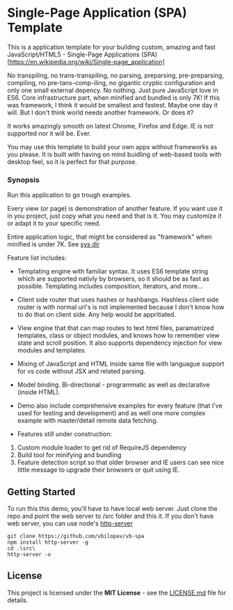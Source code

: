 # Single-Page Application (SPA) Template

This is a application template for your building custom, amazing and fast JavaScript/HTML5 - Single-Page Applications (SPA)[https://en.wikipedia.org/wiki/Single-page_application] 

No transpiling, no trans-transpiling, no parsing, preparsing, pre-preparsing, compiling, no pre-tans-comp-iling, no gigantic cryptic configuration and only one small external depency. No nothing. Just pure JavaScript love in ES6. Core infrastructure part, when minified and bundled is only 7K! If this was framework, I think it would be smallest and fastest. Maybe one day it will. But I don't think world needs another framework. Or does it?

It works amazingly smooth on latest Chrome, Firefox and Edge. IE is not supported nor it will be. Ever.

You may use this template to build your own apps without frameworks as you please. It is built with having on mind buidling of web-based tools with desktop feel, so it is perfect for that purpose.

### Synopsis

Run this application to go trough examples. 

Every view (or page) is demonstration of another feature. If you want use it in you project, just copy what you need and that is it. You may customize it or adapt it to your specific need. 

Entire application logic, that might be considered as "framework" when minified is under 7K. See [sys dir](https://github.com/vbilopav/vb-spa/tree/master/src/app/sys)

Feature list includes:

- Templating engine with familiar syntax. It uses ES6 template string which are supported nativly by browsers, so it should be as fast as possible. Templating includes composition, iterators, and more...

- Client side router that uses hashes or hashbangs. Hashless client side router is with normal url's is not implemented because I don't know how to do that on client side. Any help would be appritiated.

- View engine that that can map routes to text html files, paramatrized templates, class or object modules, and knows how to remember view state and scroll position. It also supports dependency injection for view modules and templates.

- Mixing of JavaScript and HTML inside same file with languague support for vs code without JSX and related parsing.

- Model binding. Bi-directional - programmatic as well as declarative (inside HTML).

- Demo also include comprehensive examples for every feature (that I've used for testing and development) and as well one more complex example with master/detail remote data fetching.

- Features still under construction: 
1. Custom module loader to get rid of RequireJS dependency
2. Build tool for minifying and bundling
3. Feature detection script so that older browser and IE users can see nice little message to upgrade their browsers or quit using IE.


## Getting Started

To run this this demo, you'll have to have local web server. Just clone the repo and point the web server to /src folder and this it.
If you don't have web server, you can use node's [http-server](https://www.npmjs.com/package/http-server)

```
git clone https://github.com/vbilopav/vb-spa
npm install http-server -g
cd .\src\
http-server -o
```

## License

This project is licensed under the **MIT License** - see the [LICENSE.md](LICENSE.md) file for details.
